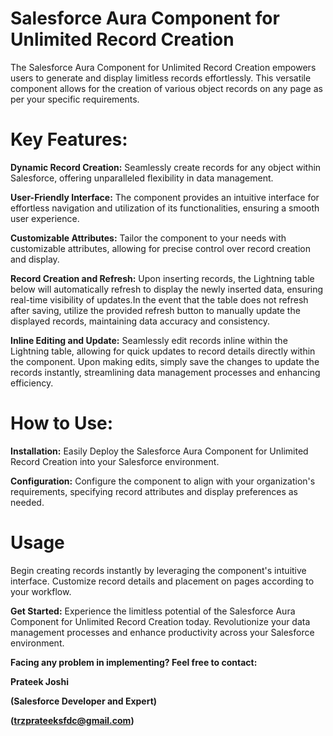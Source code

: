 # Salesforce Aura Component for Unlimited Record Creation

The Salesforce Aura Component for Unlimited Record Creation empowers users to generate and display limitless records effortlessly. This versatile component allows for the creation of various object records on any page as per your specific requirements.

# Key Features:

**Dynamic Record Creation:** Seamlessly create records for any object within Salesforce, offering unparalleled flexibility in data management.

**User-Friendly Interface:** The component provides an intuitive interface for effortless navigation and utilization of its functionalities, ensuring a smooth user experience.

**Customizable Attributes:** Tailor the component to your needs with customizable attributes, allowing for precise control over record creation and display.

**Record Creation and Refresh:** Upon inserting records, the Lightning table below will automatically refresh to display the newly inserted data, ensuring real-time visibility of updates.In the event that the table does not refresh after saving, utilize the provided refresh button to manually update the displayed records, maintaining data accuracy and consistency.

**Inline Editing and Update:** Seamlessly edit records inline within the Lightning table, allowing for quick updates to record details directly within the component.
Upon making edits, simply save the changes to update the records instantly, streamlining data management processes and enhancing efficiency.

# How to Use:

**Installation:** Easily Deploy the Salesforce Aura Component for Unlimited Record Creation into your Salesforce environment.

**Configuration:** Configure the component to align with your organization's requirements, specifying record attributes and display preferences as needed.

# Usage

Begin creating records instantly by leveraging the component's intuitive interface. Customize record details and placement on pages according to your workflow.

**Get Started:**
Experience the limitless potential of the Salesforce Aura Component for Unlimited Record Creation today. Revolutionize your data management processes and enhance productivity across your Salesforce environment.

**Facing any problem in implementing? Feel free to contact:**

**Prateek Joshi**

**(Salesforce Developer and Expert)**

**(trzprateeksfdc@gmail.com)**

